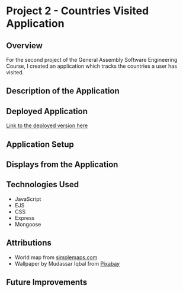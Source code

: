# Project 2 - Countries Visited Application

## Overview

For the second project of the General Assembly Software Engineering Course, I created an application which tracks the countries a user has visited.

## Description of the Application



## Deployed Application

[Link to the deployed version here]() 

## Application Setup 



## Displays from the Application



## Technologies Used

- JavaScript
- EJS
- CSS
- Express
- Mongoose

## Attributions

- World map from [simplemaps.com](https://simplemaps.com/resources/svg-world)
- Wallpaper by Mudassar Iqbal from [Pixabay](https://pixabay.com/illustrations/globe-world-map-travel-send-3411506/)

## Future Improvements